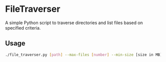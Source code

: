 # FileTraverser


A simple Python script to traverse directories and list files based on specified criteria.

## Usage

```bash
./file_traverser.py [path] --max-files [number] --min-size [size in MB]
